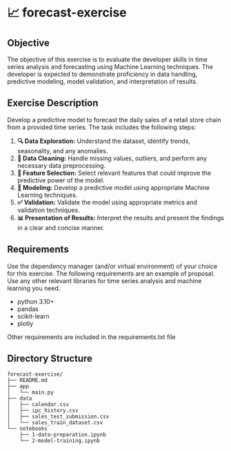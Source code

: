 
# 📈 forecast-exercise

## Objective
The objective of this exercise is to evaluate the developer skills in time series analysis and forecasting using Machine Learning techniques. The developer is expected to demonstrate proficiency in data handling, predictive modeling, model validation, and interpretation of results.

## Exercise Description
Develop a predictive model to forecast the daily sales of a retail store chain from a provided time series. The task includes the following steps:
1. **🔍 Data Exploration:** Understand the dataset, identify trends, seasonality, and any anomalies.
2. **🧹 Data Cleaning:** Handle missing values, outliers, and perform any necessary data preprocessing.
3. **🎯 Feature Selection:** Select relevant features that could improve the predictive power of the model.
4. **🤖 Modeling:** Develop a predictive model using appropriate Machine Learning techniques.
5. **✅ Validation:** Validate the model using appropriate metrics and validation techniques.
6. **📊 Presentation of Results:** Interpret the results and present the findings in a clear and concise manner.

## Requirements
Use the dependency manager (and/or virtual environment) of your choice for this exercise. The following requirements are an example of proposal. Use any other relevant libraries for time series analysis and machine learning you need.

- python 3.10+
- pandas
- scikit-learn
- plotly

Other requirements are included in the requirements.txt file

## Directory Structure
```
forecast-exercise/
├── README.md
├── app
│   └── main.py
├── data
│   ├── calendar.csv
│   ├── ipc_history.csv
│   ├── sales_test_submission.csv
│   └── sales_train_dataset.csv
└── notebooks
    ├── 1-data-preparation.ipynb
    └── 2-model-training.ipynb
```

